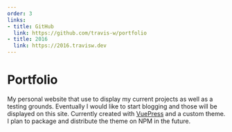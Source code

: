 ```yaml
---
order: 3
links:
- title: GitHub
  link: https://github.com/travis-w/portfolio
- title: 2016
  link: https://2016.travisw.dev
---
```

# Portfolio

<!-- summary -->
My personal website that use to display my current projects as well as a testing grounds. Eventually I would like to start blogging and those will be displayed on this site. Currently created with [VuePress](https://vuepress.vuejs.org/) and a custom theme. I plan to package and distribute the theme on NPM in the future.
<!-- /summary -->